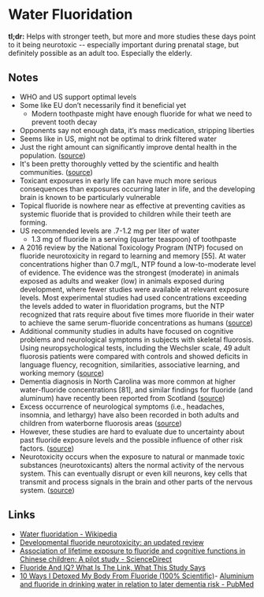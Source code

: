# Water Fluoridation

**tl;dr:** Helps with stronger teeth, but more and more studies these days point to it being neurotoxic -- especially important during prenatal stage, but definitely possible as an adult too. Especially the elderly.

## Notes

- WHO and US support optimal levels
- Some like EU don’t necessarily find it beneficial yet
  - Modern toothpaste might have enough fluoride for what we need to prevent tooth decay
- Opponents say not enough data, it’s mass medication, stripping liberties
- Seems like in US, might not be optimal to drink filtered water
- Just the right amount can significantly improve dental health in the population. ([source](https://www.reddit.com/r/askscience/comments/ojlma/can_someone_clarify_water_fluoridation_for_me/#:~:text=just%20the%20right%20amount%20can%20significantly%20improve%20dental%20health%20in%20the%20population.))
- It's been pretty thoroughly vetted by the scientific and health communities. ([source](https://www.reddit.com/r/askscience/comments/ojlma/can_someone_clarify_water_fluoridation_for_me/#:~:text=it's%20been%20pretty%20thoroughly%20vetted%20by%20the%20scientific%20and%20health%20communities.))
- Toxicant exposures in early life can have much more serious consequences than exposures occurring later in life, and the developing brain is known to be particularly vulnerable
- Topical fluoride is nowhere near as effective at preventing cavities as systemic fluoride that is provided to children while their teeth are forming.
- US recommended levels are .7-1.2 mg per liter of water
  - 1.3 mg of fluoride in a serving (quarter teaspoon) of toothpaste
- A 2016 review by the National Toxicology Program (NTP) focused on fluoride neurotoxicity in regard to learning and memory [55]. At water concentrations higher than 0.7 mg/L, NTP found a low-to-moderate level of evidence. The evidence was the strongest (moderate) in animals exposed as adults and weaker (low) in animals exposed during development, where fewer studies were available at relevant exposure levels. Most experimental studies had used concentrations exceeding the levels added to water in fluoridation programs, but the NTP recognized that rats require about five times more fluoride in their water to achieve the same serum-fluoride concentrations as humans ([source](https://www.ncbi.nlm.nih.gov/pmc/articles/PMC6923889/#:~:text=A%202016,as%20humans))
- Additional community studies in adults have focused on cognitive problems and neurological symptoms in subjects with skeletal fluorosis. Using neuropsychological tests, including the Wechsler scale, 49 adult fluorosis patients were compared with controls and showed deficits in language fluency, recognition, similarities, associative learning, and working memory ([source](https://www.ncbi.nlm.nih.gov/pmc/articles/PMC6923889/#:~:text=Additional%20community,working%20memory))
- Dementia diagnosis in North Carolina was more common at higher water-fluoride concentrations [81], and similar findings for fluoride (and aluminum) have recently been reported from Scotland ([source](https://www.ncbi.nlm.nih.gov/pmc/articles/PMC6923889/#:~:text=dementia%20diagnosis%20in%20north%20carolina%20was%20more%20common%20at%20higher%20water-fluoride%20concentrations%20%5B81%5D%2C%20and%20similar%20findings%20for%20fluoride%20(and%20aluminum)%20have%20recently%20been%20reported%20from%20scotland))
- Excess occurrence of neurological symptoms (i.e., headaches, insomnia, and lethargy) have also been recorded in both adults and children from waterborne fluorosis areas ([source](https://www.ncbi.nlm.nih.gov/pmc/articles/PMC6923889/#:~:text=excess%20occurrence%20of%20neurological%20symptoms%20(i.e.%2C%20headaches%2C%20insomnia%2C%20and%20lethargy)%20have%20also%20been%20recorded%20in%20both%20adults%20and%20children%20from%20waterborne%20fluorosis%20areas))
- However, these studies are hard to evaluate due to uncertainty about past fluoride exposure levels and the possible influence of other risk factors. ([source](https://www.ncbi.nlm.nih.gov/pmc/articles/PMC6923889/#:~:text=however%2C%20these%20studies%20are%20hard%20to%20evaluate%20due%20to%20uncertainty%20about%20past%20fluoride%20exposure%20levels%20and%20the%20possible%20influence%20of%20other%20risk%20factors.))
- Neurotoxicity occurs when the exposure to natural or manmade toxic substances (neurotoxicants) alters the normal activity of the nervous system. This can eventually disrupt or even kill neurons, key cells that transmit and process signals in the brain and other parts of the nervous system. ([source](https://www.ninds.nih.gov/Disorders/All-Disorders/Neurotoxicity-Information-Page#:~:text=neurotoxicity%20occurs%20when%20the%20exposure%20to%20natural%20or%20manmade%20toxic%20substances%20(neurotoxicants)%20alters%20the%20normal%20activity%20of%20the%20nervous%20system.%20this%20can%20eventually%20disrupt%20or%20even%20kill%20neurons%2C%20key%20cells%20that%20transmit%20and%20process%20signals%20in%20the%20brain%20and%20other%20parts%20of%20the%20nervous%20system.))

## Links

- [Water fluoridation - Wikipedia](https://en.wikipedia.org/wiki/Water_fluoridation)
- [Developmental fluoride neurotoxicity: an updated review](https://www.ncbi.nlm.nih.gov/pmc/articles/PMC6923889/)
- [Association of lifetime exposure to fluoride and cognitive functions in Chinese children: A pilot study - ScienceDirect](https://www.sciencedirect.com/science/article/abs/pii/S0892036214001809)
- [Fluoride And IQ? What Is The Link, What This Study Says](https://www.forbes.com/sites/brucelee/2019/08/20/fluoride-and-iq-what-is-the-link-what-this-study-says/)
- [10 Ways I Detoxed My Body From Fluoride (100% Scientific)](https://truthaboutfluoride.com/fluoride-detox/)- [Aluminium and fluoride in drinking water in relation to later dementia risk - PubMed](https://pubmed.ncbi.nlm.nih.gov/30868981/)


